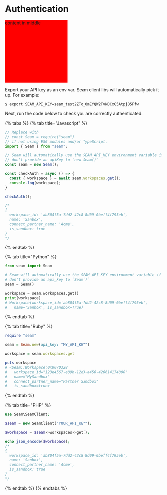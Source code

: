 # Authentication

<div style="background-color: red; width: 200px; height: 200px">
content in middle
</div>

Export your API key as an env var. Seam client libs will automatically pick it up. For example:

```
$ export SEAM_API_KEY=seam_test2ZTo_0mEYQW2TvNDCxG5Atpj85Ffw
```

Next, run the code below to check you are correctly authenticated:

{% tabs %}
{% tab title="Javascript" %}

```javascript
// Replace with
// const Seam = require("seam")
// if not using ES6 modules and/or TypeScript.
import { Seam } from "seam";

// Seam will automatically use the SEAM_API_KEY environment variable if you
// don't provide an apiKey to `new Seam()`
const seam = new Seam();

const checkAuth = async () => {
  const { workspace } = await seam.workspaces.get();
  console.log(workspace);
}

checkAuth();

/*
{
  workspace_id: 'ab804f5a-7dd2-42c8-8d09-0beff4f795eb',
  name: 'Sanbox',
  connect_partner_name: 'Acme',
  is_sandbox: true
}
*/
```

{% endtab %}

{% tab title="Python" %}

```python
from seam import Seam

# Seam will automatically use the SEAM_API_KEY environment variable if you
# don't provide an api_key to `Seam()`
seam = Seam()

workspace = seam.workspaces.get()
print(workspace)
# Workspace(workspace_id='ab804f5a-7dd2-42c8-8d09-0beff4f795eb',
#   name='Sanbox', is_sandbox=True)
```

{% endtab %}

{% tab title="Ruby" %}

```ruby
require "seam"

seam = Seam.new(api_key: "MY_API_KEY")

workspace = seam.workspaces.get

puts workspace
# <Seam::Workspace:0x0070328
#   workspace_id="123e4567-e89b-12d3-a456-426614174000"
#   name="MySandbox"
#   connect_partner_name="Partner Sandbox"
#   is_sandbox=true>
```

{% endtab %}

{% tab title="PHP" %}

```php
use Seam\SeamClient;

$seam = new SeamClient("YOUR_API_KEY");

$workspace = $seam->workspaces->get();

echo json_encode($workspace);
/*
{
  workspace_id: 'ab804f5a-7dd2-42c8-8d09-0beff4f795eb',
  name: 'Sanbox',
  connect_partner_name: 'Acme',
  is_sandbox: true
}
*/
```

{% endtab %}
{% endtabs %}
